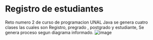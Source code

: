 # Registro de estudiantes
Reto  numero 2 de curso de programacion UNAL Java 
se genera  cuatro clases las cuales son Registro, pregrado , postgrado y estudiante,
Se genera proceso segun diagrama informado. 
![image](https://user-images.githubusercontent.com/44593586/182501730-e2bb825e-387c-4622-a008-d4297cba6279.png)
